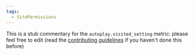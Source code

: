 ```yaml
---
tags:
  - SitePermissions
---
```


This is a stub commentary for the `autoplay.visited_setting` metric: please feel free to edit (read the
[contributing guidelines](https://github.com/mozilla/glean-annotations/blob/main/CONTRIBUTING.md)
if you haven't done this before)
